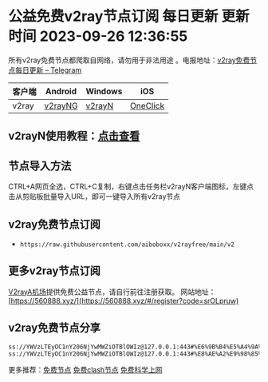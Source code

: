 # 公益免费v2ray节点订阅  每日更新  更新时间 2023-09-26 12:36:55  
所有v2ray免费节点都爬取自网络，请勿用于非法用途 。电报地址：[v2ray免费节点每日更新 – Telegram](https://t.me/s/v2raydailyupdate)

|  客户端  | Android  | Windows  | iOS  |
|  ----  | ----   | ----  |----  |
| v2ray  | [v2rayNG](https://www.v2rayfree.eu.org/post/v2rayNg-tutorial/) | [v2rayN](https://www.v2rayfree.eu.org/post/v2rayN-tutorial/) | [OneClick](https://www.v2rayfree.eu.org/post/oneclick/) |
## v2rayN使用教程：[点击查看](https://www.v2rayfree.eu.org/post/v2rayN-tutorial/) 

## 节点导入方法  
CTRL+A网页全选，CTRL+C复制，右键点击任务栏v2rayN客户端图标，左键点击从剪贴板批量导入URL，即可一键导入所有v2ray节点  
## v2ray免费节点订阅  
- `https://raw.githubusercontent.com/aiboboxx/v2rayfree/main/v2`  
## 更多v2ray节点订阅  
[V2rayA机场](https://560888.xyz/#/register?code=srOLpruw)提供免费公益节点，请自行前往注册获取。
网站地址：[https://560888.xyz/](https://560888.xyz/#/register?code=srOLpruw)

## v2ray免费节点分享
```  
ss://YWVzLTEyOC1nY206NjYwMWZiOTBlOWIz@127.0.0.1:443#%E6%9B%B4%E5%A4%9A%E5%85%8D%E8%B4%B9%E8%8A%82%E7%82%B9%3Ahttps%3A%2F%2F560888.xyz%2F
ss://YWVzLTEyOC1nY206NjYwMWZiOTBlOWIz@127.0.0.1:443#%E8%AE%A2%E9%98%85%E9%93%BE%E6%8E%A5%E5%B7%B2%E5%A4%B1%E6%95%88%EF%BC%8C%E8%AF%B7%E5%88%B0https%3A%2F%2F560888.xyz%2F%E6%B3%A8%E5%86%8C%E8%8E%B7%E5%8F%96%20
```

更多推荐：[免费节点](https://clashgithub.com)  [免费clash节点](https://github.com/aiboboxx/clashfree)  [免费科学上网](https://github.com/aiboboxx/kexueshangwang)